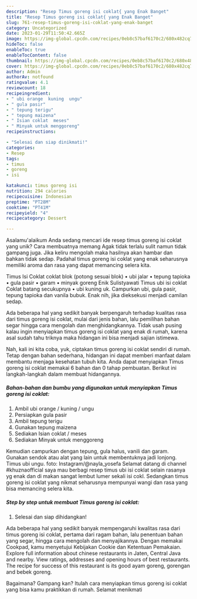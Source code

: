 ```yaml
---
description: "Resep Timus goreng isi coklat{ yang Enak Banget"
title: "Resep Timus goreng isi coklat{ yang Enak Banget"
slug: 761-resep-timus-goreng-isi-coklat-yang-enak-banget
category: Uncategorized
date: 2023-01-29T11:50:42.665Z
image: https://img-global.cpcdn.com/recipes/0eb8c57baf6170c2/680x482cq70/timus-goreng-isi-coklat-foto-resep-utama.jpg
hideToc: false
enableToc: true
enableTocContent: false
thumbnail: https://img-global.cpcdn.com/recipes/0eb8c57baf6170c2/680x482cq70/timus-goreng-isi-coklat-foto-resep-utama.jpg
cover: https://img-global.cpcdn.com/recipes/0eb8c57baf6170c2/680x482cq70/timus-goreng-isi-coklat-foto-resep-utama.jpg
author: Admin
authorAv: notfound
ratingvalue: 4.1
reviewcount: 18
recipeingredient:
- " ubi orange  kuning  ungu"
- " gula pasir"
- " tepung terigu"
- " tepung maizena"
- " Isian coklat  meses"
- " Minyak untuk menggoreng"
recipeinstructions:

- "Selesai dan siap dinikmati!"
categories:
- Resep
tags:
- timus
- goreng
- isi

katakunci: timus goreng isi 
nutrition: 294 calories
recipecuisine: Indonesian
preptime: "PT28M"
cooktime: "PT41M"
recipeyield: "4"
recipecategory: Dessert

---
```



Asalamu'alaikum Anda sedang mencari ide resep timus goreng isi coklat yang unik? Cara membuatnya memang Agak tidak terlalu sulit namun tidak gampang juga. Jika keliru mengolah maka hasilnya akan hambar dan bahkan tidak sedap. Padahal timus goreng isi coklat yang enak seharusnya memiliki aroma dan rasa yang dapat memancing selera kita.


Timus Isi Coklat coklat blok (potong sesuai blok) • ubi jalar • tepung tapioka • gula pasir • garam • minyak goreng Enik Sulistyawati Timus ubi isi coklat Coklat batang secukupnya • ubi kuning uk. Campurkan ubi, gula pasir, tepung tapioka dan vanila bubuk. Enak nih, jika dieksekusi menjadi camilan sedap.

Ada beberapa hal yang sedikit banyak berpengaruh terhadap kualitas rasa dari timus goreng isi coklat, mulai dari jenis bahan, lalu pemilihan bahan segar hingga cara mengolah dan menghidangkannya. Tidak usah pusing kalau ingin menyiapkan timus goreng isi coklat yang enak di rumah, karena asal sudah tahu triknya maka hidangan ini bisa menjadi sajian istimewa.


Nah, kali ini kita coba, yuk, ciptakan timus goreng isi coklat sendiri di rumah. Tetap dengan bahan sederhana, hidangan ini dapat memberi manfaat dalam membantu menjaga kesehatan tubuh kita. Anda dapat menyiapkan Timus goreng isi coklat memakai 6 bahan dan 0 tahap pembuatan. Berikut ini langkah-langkah dalam membuat hidangannya.

<!--inarticleads1-->

##### Bahan-bahan dan bumbu yang digunakan untuk menyiapkan Timus goreng isi coklat:

1. Ambil  ubi orange / kuning / ungu
1. Persiapkan  gula pasir
1. Ambil  tepung terigu
1. Gunakan  tepung maizena
1. Sediakan  Isian coklat / meses
1. Sediakan  Minyak untuk menggoreng


Kemudian campurkan dengan tepung, gula halus, vanili dan garam. Gunakan sendok atau alat yang lain untuk membentuknya jadi lonjong. Timus ubi ungu. foto: Instagram/@nayla_yosefa Selamat datang di channel #khuznaofficial saya mau berbagi resep timus ubi isi coklat selain rasanya yg enak dan di makan sangat lembut lumer sekali isi cokl. Sedangkan timus goreng isi coklat yang nikmat seharusnya mempunyai wangi dan rasa yang bisa memancing selera kita. 

<!--inarticleads2-->

##### Step by step untuk membuat Timus goreng isi coklat:


1. Selesai dan siap dihidangkan!

Ada beberapa hal yang sedikit banyak mempengaruhi kwalitas rasa dari timus goreng isi coklat, pertama dari ragam bahan, lalu penentuan bahan yang segar, hingga cara mengolah dan menyajikannya. Dengan memakai Cookpad, kamu menyetujui Kebijakan Cookie dan Ketentuan Pemakaian. Explore full information about chinese restaurants in Jaten, Central Java and nearby. View ratings, addresses and opening hours of best restaurants. The recipe for success of this restaurant is its good ayam goreng, gorengan and bebek goreng. 

Bagaimana? Gampang kan? Itulah cara menyiapkan timus goreng isi coklat yang bisa kamu praktikkan di rumah. Selamat menikmati
